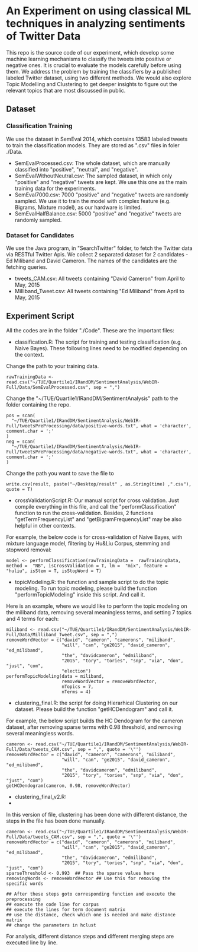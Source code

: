 # An Experiment on using classical ML techniques in analyzing sentiments of Twitter Data

This repo is the source code of our experiment, which develop some machine learning mechanisms to classify the tweets into positive or negative ones. It is crucial to evaluate the models carefully before using them. We address the problem by training the classifiers by a published labeled Twitter dataset, using two different methods.
We would also explore Topic Modelling and Clustering to get deeper insights to figure out the relevant topics that are most discussed in public.

## Dataset
### Classification Training
We use the dataset in SemEval 2014, which contains 13583 labeled tweets to train the classification models. They are stored as ".csv" files in foler ./Data.

* SemEvalProcessed.csv: The whole dataset, which are manually classified into "positive", "neutral", and "negative".
* SemEvalWithoutNeutral.csv: The sampled dataset, in which only "positive" and "negative" tweets are kept. We use this one as the main training data for the experiments.
* SemEval7000.csv: 7000 "positive" and "negative" tweets are randomly sampled. We use it to train the model with complex feature (e.g. Bigrams, Mixture model), as our hardware is limited.
* SemEvalHalfBalance.csv: 5000 "positive" and "negative" tweets are randomly sampled.

### Dataset for Candidates
We use the Java program, in "SearchTwitter" folder, to fetch the Twitter data via RESTful Twitter Apis. We collect 2 separated dataset for 2 candidates - Ed Miliband and David Cameron. The names of the candidates are the fetching queries.

* tweets_CAM.csv: All tweets containing "David Cameron" from April to May, 2015 
* Milliband_Tweet.csv: All tweets containing "Ed Miliband" from April to May, 2015 
## Experiment Script
All the codes are in the folder "./Code". These are the important files:

* classification.R: The script for training and testing classification (e.g. Naive Bayes). These following lines need to be modified depending on the context.

Change the path to your training data.
```
rawTrainingData <- read.csv("~/TUE/Quartile1/IRandDM/SentimentAnalysis/WebIR-Full/Data/SemEvalProcessed.csv", sep = ",")
```

Change the "~/TUE/Quartile1/IRandDM/SentimentAnalysis" path to the folder containing the repo.
```
pos = scan(
  "~/TUE/Quartile1/IRandDM/SentimentAnalysis/WebIR-Full/tweetsPreProcessing/data/positive-words.txt", what = 'character', comment.char = ';'
)
neg = scan(
  "~/TUE/Quartile1/IRandDM/SentimentAnalysis/WebIR-Full/tweetsPreProcessing/data/negative-words.txt", what = 'character', comment.char = ';'
)
```

Change the path you want to save the file to
```
write.csv(result, paste("~/Desktop/result" , as.String(time) ,".csv"), quote = T)
```

* crossValidationScript.R: Our manual script for cross validation. Just compile everything in this file, and call the "performClassification" function to run the cross-validation. Besides, 2 functions "getTermFrequencyList" and "getBigramFrequencyList" may be also helpful in other contexts.

For example, the below code is for cross-validation of Naive Bayes, with mixture language model, filtering by Hu&Liu Corpus, stemming and stopword removal:
```
model <- performClassification(rawTrainingData =  rawTrainingData, method =  "NB", isCrossValidation = T, lm =  "mix", feature =  "huliu", isStem = T, isStopWord = T)
```

* topicModeling.R: the function and sample script to do the topic modeling. To run topic modeling, please build the function "performTopicModeling" inside this script. And call it.

Here is an example, where we would like to perform the topic modeling on the miliband data, removing several meaningless terms, and setting 7 topics and 4 terms for each:

```
miliband <- read.csv("~/TUE/Quartile1/IRandDM/SentimentAnalysis/WebIR-Full/Data/Milliband_Tweet.csv", sep = ",")
removeWordVector = c("david", "cameron", "camerons", "miliband", 
                     "will", "can", "ge2015", "david_cameron", "ed_miliband",
                     "the", "davidcameron", "edmiliband",
                     "2015", "tory", "tories", "snp", "via", "don", "just", "com",
                     "election")
performTopicModeling(data = miliband, 
                     removeWordVector = removeWordVector,
                     nTopics = 7,
                     nTerms = 4)

```

* clustering_final.R: the script for doing Hierarhical Clustering on our dataset. Please build the function "getHCDendogram" and call it.

For example, the below script builds the HC Dendogram for the cameron dataset, after removing sparse terms with 0.98 threshold, and removing several meaningless words.

```
cameron <- read.csv("~/TUE/Quartile1/IRandDM/SentimentAnalysis/WebIR-Full/Data/tweets_CAM.csv", sep = ",", quote = '\"')
removeWordVector = c("david", "cameron", "camerons", "miliband", 
                     "will", "can", "ge2015", "david_cameron", "ed_miliband",
                     "the", "davidcameron", "edmiliband",
                     "2015", "tory", "tories", "snp", "via", "don", "just", "com")
getHCDendogram(cameron, 0.98, removeWordVector)
```
* clustering_final_v2.R: 
* 
In this version of file, clustering has been done with different distance, the steps in the file has been done manually.
```
cameron <- read.csv("~/TUE/Quartile1/IRandDM/SentimentAnalysis/WebIR-Full/Data/tweets_CAM.csv", sep = ",", quote = '\"')
removeWordVector = c("david", "cameron", "camerons", "miliband", 
                     "will", "can", "ge2015", "david_cameron", "ed_miliband",
                     "the", "davidcameron", "edmiliband",
                     "2015", "tory", "tories", "snp", "via", "don", "just", "com")
sparseThreshold <- 0.993  ## Pass the sparse values here
removingWords <- removeWordVector ## Use this for removing the specific words

## After these steps goto corresponding function and execute the preprocessing
## execute the code line for corpus
## execute the lines for term document matrix
## use the distance, check which one is needed and make distance matrix
## change the parameters in hclust
```
For analysis, different distance steps and different merging steps are executed line by line.
